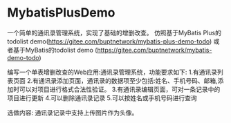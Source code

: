 # MybatisPlusDemo
一个简单的通讯录管理系统，实现了基础的增删改查。
仿照基于MyBatis Plus的todolist demo(https://gitee.com/buptnetwork/mybatis-plus-demo-todo)
或者基于MyBatis的todolist demo (https://gitee.com/buptnetwork/mybatis-demo-todo)

编写一个单表增删改查的Web应用:通讯录管理系统，功能要求如下:
1.有通讯录列表页面
2.有通讯录添加页面，通讯录的数据项至少包括:姓名、手机号码、邮箱,添加时可以对项目进行格式合法性验证。
3.有通讯录编辑页面，可对一条记录中的项目进行更新
4.可以删除通讯录记录
5.可以按姓名或手机号码进行查询

选做内容:
通讯录记录中支持上传图片作为头像。
